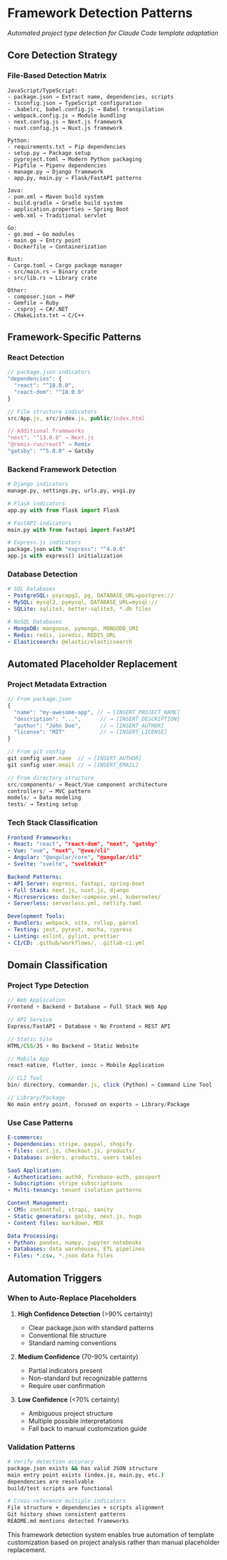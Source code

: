 # Framework Detection Patterns

*Automated project type detection for Claude Code template adaptation*

## Core Detection Strategy

### File-Based Detection Matrix
```
JavaScript/TypeScript:
- package.json → Extract name, dependencies, scripts
- tsconfig.json → TypeScript configuration
- .babelrc, babel.config.js → Babel transpilation
- webpack.config.js → Module bundling
- next.config.js → Next.js framework
- nuxt.config.js → Nuxt.js framework

Python:
- requirements.txt → Pip dependencies
- setup.py → Package setup
- pyproject.toml → Modern Python packaging
- Pipfile → Pipenv dependencies
- manage.py → Django framework
- app.py, main.py → Flask/FastAPI patterns

Java:
- pom.xml → Maven build system
- build.gradle → Gradle build system
- application.properties → Spring Boot
- web.xml → Traditional servlet

Go:
- go.mod → Go modules
- main.go → Entry point
- Dockerfile → Containerization

Rust:
- Cargo.toml → Cargo package manager
- src/main.rs → Binary crate
- src/lib.rs → Library crate

Other:
- composer.json → PHP
- Gemfile → Ruby
- .csproj → C#/.NET
- CMakeLists.txt → C/C++
```

## Framework-Specific Patterns

### React Detection
```javascript
// package.json indicators
"dependencies": {
  "react": "^18.0.0",
  "react-dom": "^18.0.0"
}

// File structure indicators
src/App.js, src/index.js, public/index.html

// Additional frameworks
"next": "^13.0.0" → Next.js
"@remix-run/react" → Remix
"gatsby": "^5.0.0" → Gatsby
```

### Backend Framework Detection
```python
# Django indicators
manage.py, settings.py, urls.py, wsgi.py

# Flask indicators  
app.py with from flask import Flask

# FastAPI indicators
main.py with from fastapi import FastAPI

# Express.js indicators
package.json with "express": "^4.0.0"
app.js with express() initialization
```

### Database Detection
```yaml
# SQL Databases
- PostgreSQL: psycopg2, pg, DATABASE_URL=postgres://
- MySQL: mysql2, pymysql, DATABASE_URL=mysql://
- SQLite: sqlite3, better-sqlite3, *.db files

# NoSQL Databases  
- MongoDB: mongoose, pymongo, MONGODB_URI
- Redis: redis, ioredis, REDIS_URL
- Elasticsearch: @elastic/elasticsearch
```

## Automated Placeholder Replacement

### Project Metadata Extraction
```javascript
// From package.json
{
  "name": "my-awesome-app", // → [INSERT_PROJECT_NAME]
  "description": "...",      // → [INSERT_DESCRIPTION]
  "author": "John Doe",      // → [INSERT_AUTHOR]
  "license": "MIT"           // → [INSERT_LICENSE]
}

// From git config
git config user.name  // → [INSERT_AUTHOR]
git config user.email // → [INSERT_EMAIL]

// From directory structure
src/components/ → React/Vue component architecture
controllers/ → MVC pattern
models/ → Data modeling
tests/ → Testing setup
```

### Tech Stack Classification
```yaml
Frontend Frameworks:
- React: "react", "react-dom", "next", "gatsby"
- Vue: "vue", "nuxt", "@vue/cli"
- Angular: "@angular/core", "@angular/cli"
- Svelte: "svelte", "sveltekit"

Backend Patterns:
- API Server: express, fastapi, spring-boot
- Full Stack: next.js, nuxt.js, django
- Microservices: docker-compose.yml, kubernetes/
- Serverless: serverless.yml, netlify.toml

Development Tools:
- Bundlers: webpack, vite, rollup, parcel
- Testing: jest, pytest, mocha, cypress
- Linting: eslint, pylint, prettier
- CI/CD: .github/workflows/, .gitlab-ci.yml
```

## Domain Classification

### Project Type Detection
```javascript
// Web Application
Frontend + Backend + Database = Full Stack Web App

// API Service  
Express/FastAPI + Database + No Frontend = REST API

// Static Site
HTML/CSS/JS + No Backend = Static Website

// Mobile App
react-native, flutter, ionic = Mobile Application

// CLI Tool
bin/ directory, commander.js, click (Python) = Command Line Tool

// Library/Package
No main entry point, focused on exports = Library/Package
```

### Use Case Patterns
```yaml
E-commerce:
- Dependencies: stripe, paypal, shopify
- Files: cart.js, checkout.js, products/
- Database: orders, products, users tables

SaaS Application:
- Authentication: auth0, firebase-auth, passport
- Subscription: stripe subscriptions
- Multi-tenancy: tenant isolation patterns

Content Management:
- CMS: contentful, strapi, sanity
- Static generators: gatsby, next.js, hugo
- Content files: markdown, MDX

Data Processing:
- Python: pandas, numpy, jupyter notebooks
- Databases: data warehouses, ETL pipelines
- Files: *.csv, *.json data files
```

## Automation Triggers

### When to Auto-Replace Placeholders
1. **High Confidence Detection** (>90% certainty)
   - Clear package.json with standard patterns
   - Conventional file structure
   - Standard naming conventions

2. **Medium Confidence** (70-90% certainty)
   - Partial indicators present
   - Non-standard but recognizable patterns
   - Require user confirmation

3. **Low Confidence** (<70% certainty)
   - Ambiguous project structure
   - Multiple possible interpretations
   - Fall back to manual customization guide

### Validation Patterns
```bash
# Verify detection accuracy
package.json exists && has valid JSON structure
main entry point exists (index.js, main.py, etc.)
dependencies are resolvable
build/test scripts are functional

# Cross-reference multiple indicators
File structure + dependencies + scripts alignment
Git history shows consistent patterns
README.md mentions detected frameworks
```

This framework detection system enables true automation of template customization based on project analysis rather than manual placeholder replacement.